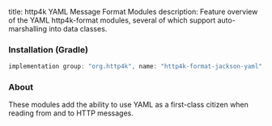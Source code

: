 title: http4k YAML Message Format Modules
description: Feature overview of the YAML http4k-format modules, several of which support auto-marshalling into data classes.

### Installation (Gradle)

```groovy
implementation group: "org.http4k", name: "http4k-format-jackson-yaml", version: "3.275.0"
```

### About
These modules add the ability to use YAML as a first-class citizen when reading from and to HTTP messages. 

[http4k]: https://http4k.org
